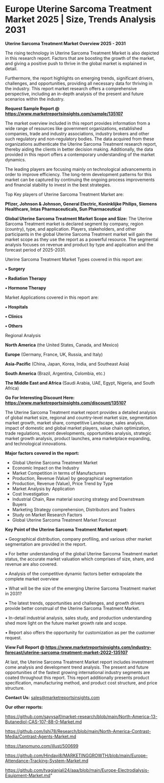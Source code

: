 # Europe Uterine Sarcoma Treatment Market 2025 | Size, Trends Analysis 2031

<Strong> Uterine Sarcoma Treatment Market Overview 2025 - 2031</strong>

The rising technology in Uterine Sarcoma Treatment Market is also depicted in this research report. Factors that are boosting the growth of the market, and giving a positive push to thrive in the global market is explained in detail.

Furthermore, the report highlights on emerging trends, significant drivers, challenges, and opportunities, providing all necessary data for thriving in the industry. This report market research offers a comprehensive perspective, including an in-depth analysis of the present and future scenarios within the industry.

<strong>Request Sample Report @ <a href=https://www.marketreportsinsights.com/sample/135107>https://www.marketreportsinsights.com/sample/135107</a></strong>

The market overview included in this report provides information from a wide range of resources like government organizations, established companies, trade and industry associations, industry brokers and other such regulatory and non-regulatory bodies. The data acquired from these organizations authenticate the Uterine Sarcoma Treatment research report, thereby aiding the clients in better decision making. Additionally, the data provided in this report offers a contemporary understanding of the market dynamics.

The leading players are focusing mainly on technological advancements in order to improve efficiency. The long-term development patterns for this market can be captured by continuing the ongoing process improvements and financial stability to invest in the best strategies.

Top Key players of Uterine Sarcoma Treatment Market are:

<strong>Pfizer, Johnson & Johnson, General Electric, Koninklijke Philips, Siemens Healthcare, Intas Pharmaceuticals, Sun Pharmaceutical</strong>

<strong><b>Global Uterine Sarcoma Treatment Market Scope and Size:</b></strong>
The Uterine Sarcoma Treatment market is declared segment by company, region (country), type, and application. Players, stakeholders, and other participants in the global Uterine Sarcoma Treatment market will gain the market scope as they use the report as a powerful resource. The segmental analysis focuses on revenue and product by type and application and the forecast period of 2025-2031.

Uterine Sarcoma Treatment Market Types covered in this report are:

<strong>• Surgery

• Radiation Therapy

• Hormone Therapy</strong>

Market Applications covered in this report are:

<strong>• Hospitals

• Clinics

• Others</strong> 

Regional Analysis

<strong>North America</strong> (the United States, Canada, and Mexico)

<strong>Europe</strong> (Germany, France, UK, Russia, and Italy)

<strong>Asia-Pacific</strong> (China, Japan, Korea, India, and Southeast Asia)

<strong>South America</strong> (Brazil, Argentina, Colombia, etc.)

<strong>The Middle East and Africa</strong> (Saudi Arabia, UAE, Egypt, Nigeria, and South Africa)

<strong>Go For Interesting Discount Here: <a href=https://www.marketreportsinsights.com/discount/135107>https://www.marketreportsinsights.com/discount/135107</a></strong>

The Uterine Sarcoma Treatment market report provides a detailed analysis of global market size, regional and country-level market size, segmentation market growth, market share, competitive Landscape, sales analysis, impact of domestic and global market players, value chain optimization, trade regulations, recent developments, opportunities analysis, strategic market growth analysis, product launches, area marketplace expanding, and technological innovations.

<strong><b>Major factors covered in the report:</b></strong>
<ul>
  <li>Global Uterine Sarcoma Treatment Market </li>
  <li>Economic Impact on the Industry</li>
  <li>Market Competition in terms of Manufacturers</li>
  <li>Production, Revenue (Value) by geographical segmentation</li>
  <li>Production, Revenue (Value), Price Trend by Type</li>
  <li>Market Analysis by Application</li>
  <li>Cost Investigation</li>
  <li>Industrial Chain, Raw material sourcing strategy and Downstream Buyers</li>
  <li>Marketing Strategy comprehension, Distributors and Traders</li>
  <li>Study on Market Research Factors</li>
  <li>Global Uterine Sarcoma Treatment Market Forecast</li>
</ul>

<strong><b>Key Point of the Uterine Sarcoma Treatment Market report:</b></strong>

• Geographical distribution, company profiling, and various other market segmentation are provided in the report.

• For better understanding of the global Uterine Sarcoma Treatment market status, the accurate market valuation which comprises of size, share, and revenue are also covered.

• Analysis of the competitive dynamic factors better extrapolate the complete market overview

• What will be the size of the emerging Uterine Sarcoma Treatment market in 2031?

• The latest trends, opportunities and challenges, and growth drivers provide better construal of the Uterine Sarcoma Treatment Market.

• In-detail industrial analysis, sales study, and production understanding shed more light on the future market growth rate and scope.

• Report also offers the opportunity for customization as per the customer request.

<strong><b>View Full Report @ <a href=https://www.marketreportsinsights.com/industry-forecast/uterine-sarcoma-treatment-market-2022-135107>https://www.marketreportsinsights.com/industry-forecast/uterine-sarcoma-treatment-market-2022-135107</a></b></strong>


At last, the Uterine Sarcoma Treatment Market report includes investment come analysis and development trend analysis. The present and future opportunities of the fastest growing international industry segments are coated throughout this report. This report additionally presents product specification, manufacturing method, and product cost structure, and price structure.

<strong>Contact Us:</strong>
sales@marketreportsinsights.com

<strong>Our other reports:</strong>

<a href=https://github.com/sayysaif/market-research/blob/main/North-America-13-Butanediol-CAS-107-88-0-Market.md>https://github.com/sayysaif/market-research/blob/main/North-America-13-Butanediol-CAS-107-88-0-Market.md</a>

<a href=https://github.com/Ishi78/Research/blob/main/North-America-Contrast-Media/Contrast-Agents-Market.md>https://github.com/Ishi78/Research/blob/main/North-America-Contrast-Media/Contrast-Agents-Market.md</a>

<a href=https://tanomuno.com/illust/500699>https://tanomuno.com/illust/500699</a>

<a href=https://github.com/Hindavi8/MARKETINGGROWTH/blob/main/Europe-Attendance-Tracking-System-Market.md>https://github.com/Hindavi8/MARKETINGGROWTH/blob/main/Europe-Attendance-Tracking-System-Market.md</a>

<a href=https://github.com/tyagianjali24/aaa/blob/main/Europe-Electrodialysis-Equipment-Market.md>https://github.com/tyagianjali24/aaa/blob/main/Europe-Electrodialysis-Equipment-Market.md</a>"
